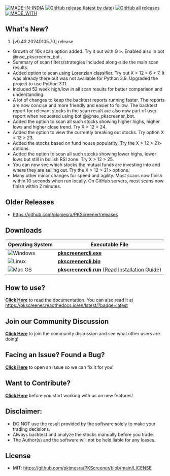 [![MADE-IN-INDIA](https://img.shields.io/badge/MADE%20WITH%20%E2%9D%A4%20IN-INDIA-orange?style=for-the-badge)](https://en.wikipedia.org/wiki/India) [![GitHub release (latest by date)](https://img.shields.io/github/v/release/pkjmesra/PKScreener?style=for-the-badge)](#) [![GitHub all releases](https://img.shields.io/github/downloads/pkjmesra/PKScreener/total?color=Green&label=Downloads&style=for-the-badge)](#) [![MADE_WITH](https://img.shields.io/badge/BUILT%20USING-PYTHON-yellow?style=for-the-badge&logo=python&logoColor=yellow)](https://www.python.org/)

## What's New?
1. [v0.43.20240105.70] release
* Growth of 10k scan option added. Try it out with G >. Enabled also in bot @nse_pkscreener_bot .
* Summary of scan filters/strategies included along-side the main scan results.
* Added option to scan using Lorenzian classifier. Try out X > 12 > 6 > 7. It was already there but was not available for Python 3.9. Upgraded the project to use Python 3.11.
* Included 52 week high/low in all scan results for better comparison and understanding.
* A lot of changes to keep the backtest reports running faster. The reports are now concise and more friendly and easier to follow. The backtest report for relevant stocks in the scan result are also now part of user report when requested using bot @@nse_pkscreener_bot.
* Added the option to scan all such stocks showing higher highs, higher lows and higher close trend. Try X > 12 > 24.
* Added the option to view the currently breaking out stocks. Try option X > 12 > 23.
* Added the stocks based on fund house popularity. Try the X > 12 > 21> options.
* Added the option to scan all such stocks showing lower highs, lower lows but still in bullish RSI zone. Try X > 12 > 25.
* You can now see which stocks the mutual funds are investing into and where they are selling out. Try the X > 12 > 21> options.
* Many other minor changes for speed and agility. Most scans now finish within 10 seconds when run locally. On GitHub servers, most scans now finish within 2 minutes.

## Older Releases
* https://github.com/pkjmesra/PKScreener/releases

## Downloads
| Operating System                                                                                         | Executable File                                                                                                                                                                                                              |
| -------------------------------------------------------------------------------------------------------- | ---------------------------------------------------------------------------------------------------------------------------------------------------------------------------------------------------------------------------- |
| ![Windows](https://img.shields.io/badge/Windows-0078D6?style=for-the-badge&logo=windows&logoColor=white) | **[pkscreenercli.exe](https://github.com/pkjmesra/PKScreener/releases/download/0.43.20240105.70/pkscreenercli.exe)**                                                                                                         |
| ![Linux](https://img.shields.io/badge/Linux-FCC624?style=for-the-badge&logo=linux&logoColor=black)       | **[pkscreenercli.bin](https://github.com/pkjmesra/PKScreener/releases/download/0.43.20240105.70/pkscreenercli.bin)**                                                                                                         |
| ![Mac OS](https://img.shields.io/badge/mac%20os-D3D3D3?style=for-the-badge&logo=apple&logoColor=000000)  | **[pkscreenercli.run](https://github.com/pkjmesra/PKScreener/releases/download/0.43.20240105.70/pkscreenercli.run)** ([Read Installation Guide](https://github.com/pkjmesra/PKScreener/blob/main/INSTALLATION.md#for-macos)) |

## How to use?

[**Click Here**](https://github.com/pkjmesra/PKScreener) to read the documentation. You can also read it at https://pkscreener.readthedocs.io/en/latest/?badge=latest

## Join our Community Discussion

[**Click Here**](https://github.com/pkjmesra/PKScreener/discussions) to join the community discussion and see what other users are doing!

## Facing an Issue? Found a Bug?

[**Click Here**](https://github.com/pkjmesra/PKScreener/issues/new/choose) to open an Issue so we can fix it for you!

## Want to Contribute?

[**Click Here**](https://github.com/pkjmesra/PKScreener/blob/main/CONTRIBUTING.md) before you start working with us on new features!

## Disclaimer:
* DO NOT use the result provided by the software solely to make your trading decisions.
* Always backtest and analyze the stocks manually before you trade.
* The Author(s) and the software will not be held liable for any losses.

## License
* MIT: https://github.com/pkjmesra/PKScreener/blob/main/LICENSE
